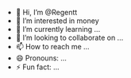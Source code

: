 - 👋 Hi, I’m @Regentt
- 👀 I’m interested in money
- 🌱 I’m currently learning ...
- 💞️ I’m looking to collaborate on ...
- 📫 How to reach me ...
- 😄 Pronouns: ...
- ⚡ Fun fact: ...

<!---
Regentt/Regentt is a ✨ special ✨ repository because its `README.md` (this file) appears on your GitHub profile.
You can click the Preview link to take a look at your changes.
--->
